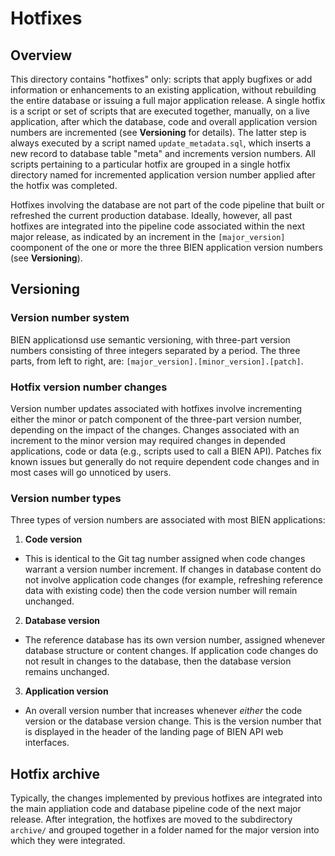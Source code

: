 # Hotfixes

## Overview

This directory contains "hotfixes" only: scripts that apply bugfixes or add information or enhancements to an existing application, without rebuilding the entire database or issuing a full major application release. A single hotfix is a script or set of scripts that are executed together, manually, on a live application, after which the database, code and overall application version numbers are incremented (see **Versioning** for details). The latter step is always executed by a script named `update_metadata.sql`, which inserts a new record to database table "meta" and increments version numbers. All scripts pertaining to a particular hotfix are grouped in a single hotfix directory named for incremented application version number applied after the hotfix was completed.

Hotfixes involving the database are not part of the code pipeline that built or refreshed the current production database. Ideally, however, all past hotfixes are integrated into the pipeline code associated within the next major release, as indicated by an increment in the `[major_version]` coomponent of the one or more the three BIEN application version numbers (see **Versioning**).

## Versioning

### Version number system

BIEN applicationsd use semantic versioning, with three-part version numbers consisting of three integers separated by a period. The three parts, from left to right, are: `[major_version].[minor_version].[patch]`.  

### Hotfix version number changes

Version number updates associated with hotfixes involve incrementing either the minor or patch component of the three-part version number, depending on the impact of the changes. Changes associated with an increment to the minor version may required changes in depended applications, code or data (e.g., scripts used to call a BIEN API). Patches fix known issues but generally do not require dependent code changes and in most cases will go unnoticed by users.

### Version number types

Three types of version numbers are associated with most BIEN applications:

1. **Code version**
  * This is identical to the Git tag number assigned when code changes warrant a version number increment. If changes in database content do not involve application code changes (for example, refreshing reference data with existing code) then the code version number will remain unchanged.
2. **Database version**
  * The reference database has its own version number, assigned whenever database structure or content changes. If application code changes do not result in changes to the database, then the database version remains unchanged.
3. **Application version**
  * An overall version number that increases whenever *either* the code version or the database version change. This is the version number that is displayed in the header of the landing page of BIEN API web interfaces.

## Hotfix archive

Typically, the changes implemented by previous hotfixes are integrated into the main appliation code and database pipeline code of the next major release. After integration, the hotfixes are moved to the subdirectory `archive/` and grouped together in a folder named for the major version into which they were integrated.
